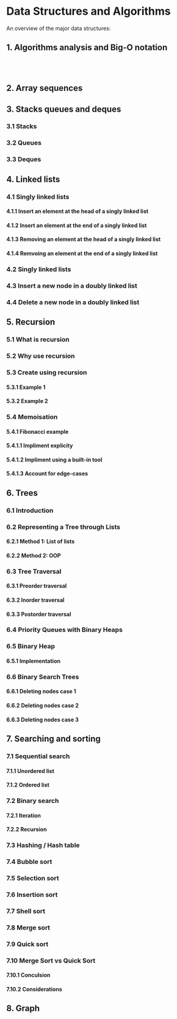 # Data Structures and Algorithms

An overview of the major data structures:

## 1. Algorithms analysis and Big-O notation  
<br></br>
## 2. Array sequences  

## 3. Stacks queues and deques  
### 3.1 Stacks  
### 3.2 Queues  
### 3.3 Deques  

## 4. Linked lists  
### 4.1 Singly linked lists  
#### 4.1.1 Insert an element at the head of a singly linked list  
#### 4.1.2 Insert an element at the end of a singly linked list  
#### 4.1.3 Removing an element at the head of a singly linked list  
#### 4.1.4 Remvoing an element at the end of a singly linked list  
### 4.2 Singly linked lists  
### 4.3 Insert a new node in a doubly linked list  
### 4.4 Delete a new node in a doubly linked list  

## 5. Recursion  
### 5.1 What is recursion  
### 5.2 Why use recursion  
### 5.3 Create using recursion  
#### 5.3.1 Example 1  
#### 5.3.2 Example 2  
### 5.4 Memoisation  
#### 5.4.1 Fibonacci example  
#### 5.4.1.1 Impliment explicity  
#### 5.4.1.2 Impliment using a built-in tool  
#### 5.4.1.3 Account for edge-cases  

## 6. Trees  
### 6.1 Introduction  
### 6.2 Representing a Tree through Lists  
#### 6.2.1 Method 1: List of lists  
#### 6.2.2 Method 2: OOP  
### 6.3 Tree Traversal  
#### 6.3.1 Preorder traversal  
#### 6.3.2 Inorder traversal  
#### 6.3.3 Postorder traversal  
### 6.4 Priority Queues with Binary Heaps  
### 6.5 Binary Heap  
#### 6.5.1 Implementation  
### 6.6 Binary Search Trees  
#### 6.6.1 Deleting nodes case 1  
#### 6.6.2 Deleting nodes case 2  
#### 6.6.3 Deleting nodes case 3  

## 7. Searching and sorting  
### 7.1 Sequential search  
#### 7.1.1 Unordered list  
#### 7.1.2 Ordered list  
### 7.2 Binary search  
#### 7.2.1 Iteration  
#### 7.2.2 Recursion  
### 7.3 Hashing / Hash table  
### 7.4 Bubble sort  
### 7.5 Selection sort  
### 7.6 Insertion sort  
### 7.7 Shell sort  
### 7.8 Merge sort  
### 7.9 Quick sort  
### 7.10 Merge Sort vs Quick Sort  
#### 7.10.1 Conculsion  
#### 7.10.2 Considerations  

## 8. Graph  